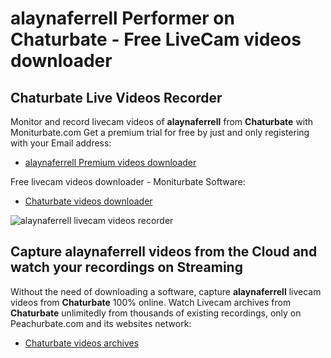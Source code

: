 # alaynaferrell Performer on Chaturbate - Free LiveCam videos downloader

## Chaturbate Live Videos Recorder

Monitor and record livecam videos of **alaynaferrell** from **Chaturbate** with Moniturbate.com
Get a premium trial for free by just and only registering with your Email address:
* [alaynaferrell Premium videos downloader](https://moniturbate.com/request-demo-licence-key.html)

Free livecam videos downloader - Moniturbate Software:
* [Chaturbate videos downloader](https://moniturbate.com/moniturbate-download-software.html)

![alaynaferrell livecam videos recorder](https://peachurnet.com/templates/moniturbate-software.png)


## Capture alaynaferrell videos from the Cloud and watch your recordings on Streaming

Without the need of downloading a software, capture **alaynaferrell** livecam videos from **Chaturbate** 100% online.
Watch Livecam archives from **Chaturbate** unlimitedly from thousands of existing recordings, only on Peachurbate.com and its websites network:
* [Chaturbate videos archives](https://peachurnet.com/)